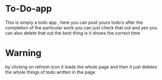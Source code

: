 # To-Do-app
This is simply a todo app , here  you can post yours todo's 
after the completion of the particular work you can just check that out and yes you can also delete that out
the best thing is it shows the correct time 
# Warning
by clicking on refresh icon it loads the whole page and then it just deletes the whole things of todo written in the page
